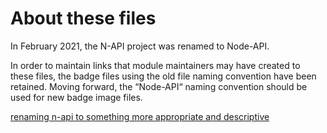 # About these files

In February 2021, the N-API project was renamed to Node-API.

In order to maintain links that module maintainers may have created to
these files, the badge files using the old file naming convention have been
retained. Moving forward, the “Node-API“ naming convention should be used
for new badge image files.

[renaming n-api to something more appropriate and
descriptive](https://github.com/nodejs/abi-stable-node/issues/420)
